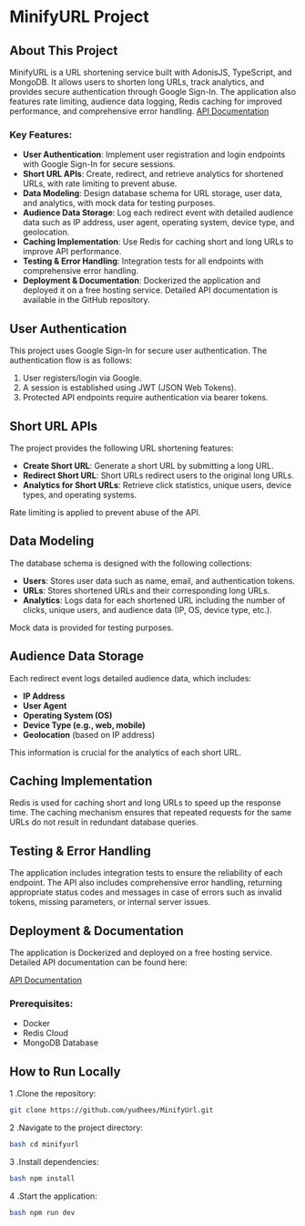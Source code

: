 # MinifyURL Project

## About This Project

MinifyURL is a URL shortening service built with AdonisJS, TypeScript, and MongoDB. It allows users to shorten long URLs, track analytics, and provides secure authentication through Google Sign-In. The application also features rate limiting, audience data logging, Redis caching for improved performance, and comprehensive error handling. 
[API Documentation](https://k-b-yudheess-organization.gitbook.io/minifyurl)


### Key Features:
- **User Authentication**: Implement user registration and login endpoints with Google Sign-In for secure sessions.
- **Short URL APIs**: Create, redirect, and retrieve analytics for shortened URLs, with rate limiting to prevent abuse.
- **Data Modeling**: Design database schema for URL storage, user data, and analytics, with mock data for testing purposes.
- **Audience Data Storage**: Log each redirect event with detailed audience data such as IP address, user agent, operating system, device type, and geolocation.
- **Caching Implementation**: Use Redis for caching short and long URLs to improve API performance.
- **Testing & Error Handling**: Integration tests for all endpoints with comprehensive error handling.
- **Deployment & Documentation**: Dockerized the application and deployed it on a free hosting service. Detailed API documentation is available in the GitHub repository.

## User Authentication

This project uses Google Sign-In for secure user authentication. The authentication flow is as follows:
1. User registers/login via Google.
2. A session is established using JWT (JSON Web Tokens).
3. Protected API endpoints require authentication via bearer tokens.

## Short URL APIs

The project provides the following URL shortening features:
- **Create Short URL**: Generate a short URL by submitting a long URL.
- **Redirect Short URL**: Short URLs redirect users to the original long URLs.
- **Analytics for Short URLs**: Retrieve click statistics, unique users, device types, and operating systems.

Rate limiting is applied to prevent abuse of the API.

## Data Modeling

The database schema is designed with the following collections:
- **Users**: Stores user data such as name, email, and authentication tokens.
- **URLs**: Stores shortened URLs and their corresponding long URLs.
- **Analytics**: Logs data for each shortened URL including the number of clicks, unique users, and audience data (IP, OS, device type, etc.).

Mock data is provided for testing purposes.

## Audience Data Storage

Each redirect event logs detailed audience data, which includes:
- **IP Address**
- **User Agent**
- **Operating System (OS)**
- **Device Type (e.g., web, mobile)**
- **Geolocation** (based on IP address)

This information is crucial for the analytics of each short URL.

## Caching Implementation

Redis is used for caching short and long URLs to speed up the response time. The caching mechanism ensures that repeated requests for the same URLs do not result in redundant database queries.

## Testing & Error Handling

The application includes integration tests to ensure the reliability of each endpoint. The API also includes comprehensive error handling, returning appropriate status codes and messages in case of errors such as invalid tokens, missing parameters, or internal server issues.

## Deployment & Documentation

The application is Dockerized and deployed on a free hosting service. Detailed API documentation can be found here:

[API Documentation](https://k-b-yudheess-organization.gitbook.io/minifyurl)

### Prerequisites:
- Docker
- Redis Cloud
- MongoDB Database

## How to Run Locally

1 .Clone the repository:

```bash
git clone https://github.com/yudhees/MinifyUrl.git

```
2 .Navigate to the project directory:
``` bash
bash cd minifyurl

```
3 .Install dependencies:
``` bash
bash npm install

```
4 .Start the application:
``` bash
bash npm run dev

```
